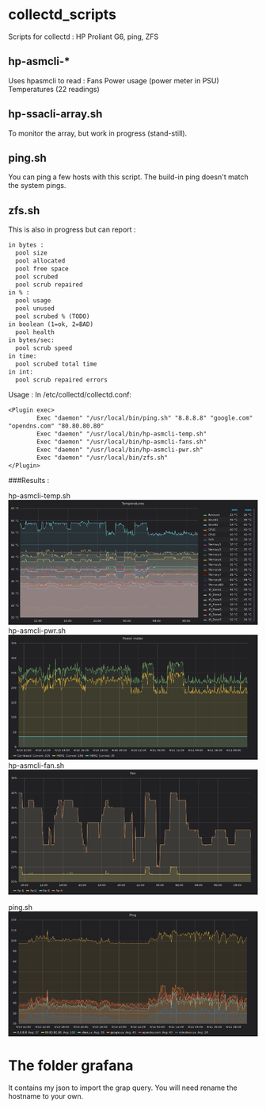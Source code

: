 # collectd_scripts
Scripts for collectd : HP Proliant G6, ping, ZFS

## hp-asmcli-*
Uses hpasmcli to read :
Fans
Power usage (power meter in PSU)
Temperatures (22 readings)

## hp-ssacli-array.sh
To monitor the array, but work in progress (stand-still).

## ping.sh
You can ping a few hosts with this script. The build-in ping doesn't match the system pings.

## zfs.sh
This is also in progress but can report : 
```
in bytes :
  pool size
  pool allocated
  pool free space
  pool scrubed
  pool scrub repaired
in % :
  pool usage
  pool unused
  pool scrubed % (TODO)
in boolean (1=ok, 2=BAD)
  pool health
in bytes/sec:
  pool scrub speed
in time:
  pool scrubed total time
in int:
  pool scrub repaired errors
  ```
  
  Usage :
In /etc/collectd/collectd.conf:
```
<Plugin exec>
        Exec "daemon" "/usr/local/bin/ping.sh" "8.8.8.8" "google.com" "opendns.com" "80.80.80.80"
        Exec "daemon" "/usr/local/bin/hp-asmcli-temp.sh"
        Exec "daemon" "/usr/local/bin/hp-asmcli-fans.sh"
        Exec "daemon" "/usr/local/bin/hp-asmcli-pwr.sh"
        Exec "daemon" "/usr/local/bin/zfs.sh"
</Plugin>
```

###Results :

hp-asmcli-temp.sh
![alt text](images/hp-asmcli-temp.png "Temperatures")
hp-asmcli-pwr.sh
![alt text](images/hp-asmcli-pwr.png "Power")
hp-asmcli-fan.sh
![alt text](images/hp-asmcli-fan.png "Fan")

ping.sh
![alt text](images/ping.png "Ping")

# The folder grafana 
It contains my json to import the grap query.
You will need rename the hostname to your own.

